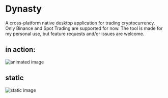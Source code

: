 # Dynasty
A cross-platform native desktop application for trading cryptocurrency. Only Binance and Spot Trading are supported for now. The tool is made for my personal use, but feature requests and/or issues are welcome.

## in action:
![animated image](assets/demo.gif)

## static
![static image](assets/demo.png)

